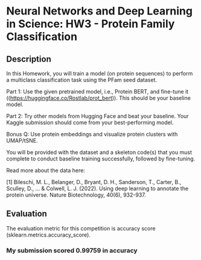 # Neural Networks and Deep Learning in Science: HW3 - Protein Family Classification

## Description
In this Homework, you will train a model (on protein sequences) to perform a multiclass classification task using the PFam seed dataset.

Part 1: Use the given pretrained model, i.e., Protein BERT, and fine-tune it ((https://huggingface.co/Rostlab/prot_bert)). This should be your baseline model.

Part 2: Try other models from Hugging Face and beat your baseline. Your Kaggle submission should come from your best-performing model.

Bonus Q: Use protein embeddings and visualize protein clusters with UMAP/tSNE.

You will be provided with the dataset and a skeleton code(s) that you must complete to conduct baseline training successfully, followed by fine-tuning.

Read more about the data here:

[1] Bileschi, M. L., Belanger, D., Bryant, D. H., Sanderson, T., Carter, B., Sculley, D., … & Colwell, L. J. (2022). Using deep learning to annotate the protein universe. Nature Biotechnology, 40(6), 932-937.

## Evaluation
The evaluation metric for this competition is accuracy score (sklearn.metrics.accuracy_score).

### My submission scored 0.99759 in accuracy
